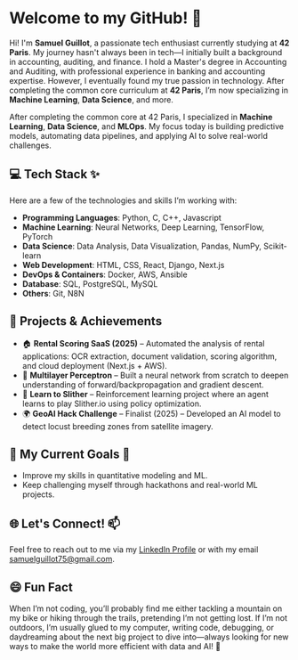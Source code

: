 # Welcome to my GitHub! 👋

Hi! I'm **Samuel Guillot**, a passionate tech enthusiast currently studying at **42 Paris**. My journey hasn't always been in tech—I initially built a background in accounting, auditing, and finance. I hold a Master's degree in Accounting and Auditing, with professional experience in banking and accounting expertise. However, I eventually found my true passion in technology. After completing the common core curriculum at **42 Paris**, I’m now specializing in **Machine Learning**, **Data Science**, and more.

After completing the common core at 42 Paris, I specialized in **Machine Learning**, **Data Science**, and **MLOps**. My focus today is building predictive models, automating data pipelines, and applying AI to solve real-world challenges.

## 💻 Tech Stack ✨
Here are a few of the technologies and skills I’m working with:
- **Programming Languages**: Python, C, C++, Javascript
- **Machine Learning**: Neural Networks, Deep Learning, TensorFlow, PyTorch
- **Data Science**: Data Analysis, Data Visualization, Pandas, NumPy, Scikit-learn
- **Web Development**: HTML, CSS, React, Django, Next.js
- **DevOps & Containers**: Docker, AWS, Ansible
- **Database**: SQL, PostgreSQL, MySQL
- **Others**: Git, N8N

## 🚀 Projects & Achievements
- 🏠 **Rental Scoring SaaS (2025)** – Automated the analysis of rental applications: OCR extraction, document validation, scoring algorithm, and cloud deployment (Next.js + AWS).
- 🧠 **Multilayer Perceptron** – Built a neural network from scratch to deepen understanding of forward/backpropagation and gradient descent.
- 🐍 **Learn to Slither** – Reinforcement learning project where an agent learns to play Slither.io using policy optimization.
- 🌍 **GeoAI Hack Challenge** – Finalist (2025) – Developed an AI model to detect locust breeding zones from satellite imagery.

## 🎯 My Current Goals 🔭
- Improve my skills in quantitative modeling and ML.
- Keep challenging myself through hackathons and real-world ML projects.

## 🌐 Let's Connect! 📫
Feel free to reach out to me via my [LinkedIn Profile](https://www.linkedin.com/in/samuel-guillot-b0188868/) or with my email <samuelguillot75@gmail.com>.

## 😄 Fun Fact
When I’m not coding, you’ll probably find me either tackling a mountain on my bike or hiking through the trails, pretending I’m not getting lost. If I’m not outdoors, I’m usually glued to my computer, writing code, debugging, or daydreaming about the next big project to dive into—always looking for new ways to make the world more efficient with data and AI! 🚀
